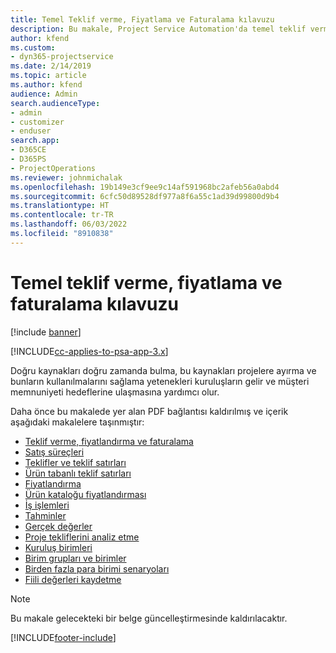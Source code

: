 ```yaml
---
title: Temel Teklif verme, Fiyatlama ve Faturalama kılavuzu
description: Bu makale, Project Service Automation'da temel teklif verme, faturalama ve fiyatlandırma hakkındaki bilgilere bağlantı sağlar.
author: kfend
ms.custom:
- dyn365-projectservice
ms.date: 2/14/2019
ms.topic: article
ms.author: kfend
audience: Admin
search.audienceType:
- admin
- customizer
- enduser
search.app:
- D365CE
- D365PS
- ProjectOperations
ms.reviewer: johnmichalak
ms.openlocfilehash: 19b149e3cf9ee9c14af591968bc2afeb56a0abd4
ms.sourcegitcommit: 6cfc50d89528df977a8f6a55c1ad39d99800d9b4
ms.translationtype: HT
ms.contentlocale: tr-TR
ms.lasthandoff: 06/03/2022
ms.locfileid: "8910838"
---
```

# <a name="basic-guide-to-quoting-pricing-and-billing"></a>Temel teklif verme, fiyatlama ve faturalama kılavuzu

[!include [banner](../../includes/psa-now-project-operations.md)]

[!INCLUDE[cc-applies-to-psa-app-3.x](../../includes/cc-applies-to-psa-app-3x.md)]

Doğru kaynakları doğru zamanda bulma, bu kaynakları projelere ayırma ve bunların kullanılmalarını sağlama yetenekleri kuruluşların gelir ve müşteri memnuniyeti hedeflerine ulaşmasına yardımcı olur. 

Daha önce bu makalede yer alan PDF bağlantısı kaldırılmış ve içerik aşağıdaki makalelere taşınmıştır:

- [Teklif verme, fiyatlandırma ve faturalama](../quote-bill-price.md)
- [Satış süreçleri](../basic-sales-process.md)
- [Teklifler ve teklif satırları](../basic-quote-lines.md)
- [Ürün tabanlı teklif satırları](../product-based-quote-lines.md)
- [Fiyatlandırma](../basic-pricing.md)
- [Ürün kataloğu fiyatlandırması](../product-catalog-pricing.md)
- [İş işlemleri](../basic-business-transactions.md)
- [Tahminler](../estimates.md)
- [Gerçek değerler](../actuals.md)
- [Proje tekliflerini analiz etme](../basic-analyzing-quotes.md)
- [Kuruluş birimleri](../advanced-organizational.md)
- [Birim grupları ve birimler](../advanced-units.md)
- [Birden fazla para birimi senaryoları](../advanced-currency.md)
- [Fiili değerleri kaydetme](../advanced-actuals.md)

> [!NOTE]
> Bu makale gelecekteki bir belge güncelleştirmesinde kaldırılacaktır. 


[!INCLUDE[footer-include](../../includes/footer-banner.md)]
